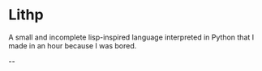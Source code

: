 # Lithp
A small and incomplete lisp-inspired language interpreted in Python that I made in an hour because I was bored.


--



